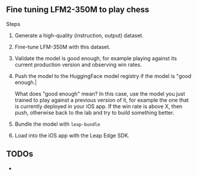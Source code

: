 ## Fine tuning LFM2-350M to play chess

Steps

1. Generate a high-quality (instruction, output) dataset.
2. Fine-tune LFM-350M with this dataset.
3. Validate the model is good enough, for example playing against its current production version and observing win rates.
4. Push the model to the HuggingFace model registry if the model is "good enough.|

    What does "good enough" mean?
    In this case, use the model you just trained to play against a previous version of it,
    for example the one that is currently deployed in your iOS app.
    If the win rate is above X, then push, otherwise back to the lab and try to build
    something better.

5. Bundle the model with `leap-bundle`
6. Load into the iOS app with the Leap Edge SDK.

## TODOs

- 